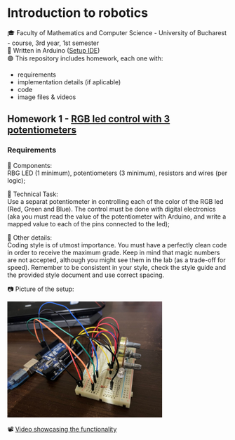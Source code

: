 # Introduction to robotics
:mortar_board: Faculty of Mathematics and Computer Science - University of Bucharest - course, 3rd year, 1st semester  
:large_blue_circle: Written in Arduino ([Setup IDE](https://www.arduino.cc/en/software))  
:green_circle: This repository includes homework, each one with:
* requirements
* implementation details (if aplicable)
* code 
* image files & videos

## Homework 1 - [RGB led control with 3 potentiometers](./Homework/H1.ino)
### Requirements
:diamond_shape_with_a_dot_inside: Components:  
RBG LED (1  minimum), potentiometers (3 minimum), resistors and wires (per logic);

:diamond_shape_with_a_dot_inside: Technical Task:  
Use a separat potentiometer in controlling each of the color of the RGB led (Red, Green and Blue). The control must be done with digital electronics (aka you must read the value of the potentiometer with Arduino, and write a mapped value to each of the pins connected to the led);

:large_orange_diamond: Other details:  
Coding style is of utmost importance. You must have a perfectly clean code in order to receive the maximum grade. Keep in mind that magic numbers are not accepted, although you might see them in the lab (as a trade-off for speed). Remember to be consistent in your style, check the style guide and the provided style document and  use correct spacing.  

:camera: Picture of the setup:   
   
   
<img src="./Homework/H1/Setup.jpeg" width=70% height=70%>

:film_projector: [Video showcasing the functionality](https://youtu.be/ppG1x3_EFg4)   
